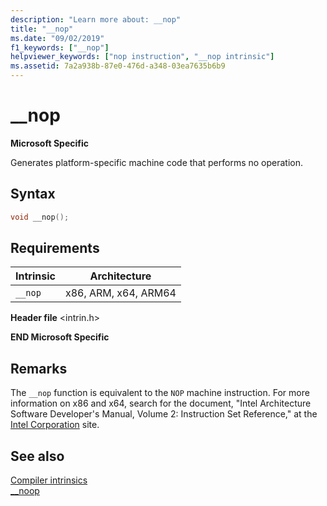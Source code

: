 ```yaml
---
description: "Learn more about: __nop"
title: "__nop"
ms.date: "09/02/2019"
f1_keywords: ["__nop"]
helpviewer_keywords: ["nop instruction", "__nop intrinsic"]
ms.assetid: 7a2a938b-87e0-476d-a348-03ea7635b6b9
---
```

# __nop

**Microsoft Specific**

Generates platform-specific machine code that performs no operation.

## Syntax

```C
void __nop();
```

## Requirements

|Intrinsic|Architecture|
|---------------|------------------|
|`__nop`|x86, ARM, x64, ARM64|

**Header file** \<intrin.h>

**END Microsoft Specific**

## Remarks

The `__nop` function is equivalent to the `NOP` machine instruction. For more information on x86 and x64, search for the document, "Intel Architecture Software Developer's Manual, Volume 2: Instruction Set Reference," at the [Intel Corporation](https://software.intel.com/articles/intel-sdm) site.

## See also

[Compiler intrinsics](../intrinsics/compiler-intrinsics.md)\
[__noop](../intrinsics/noop.md)
